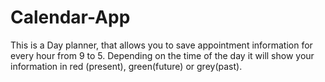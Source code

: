 # Calendar-App
This is a Day planner, that allows you to save appointment information for every hour from 9 to 5.
Depending on the time of the day it will show your information in red (present), green(future) or grey(past).
